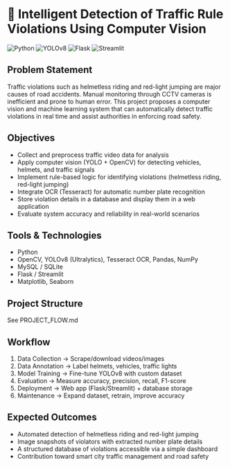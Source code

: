 # 🚦 Intelligent Detection of Traffic Rule Violations Using Computer Vision

![Python](https://img.shields.io/badge/Python-3.11-blue) ![YOLOv8](https://img.shields.io/badge/YOLOv8-Ultralytics-orange) ![Flask](https://img.shields.io/badge/Flask-2.3-green) ![Streamlit](https://img.shields.io/badge/Streamlit-1.24-red)

## Problem Statement
Traffic violations such as helmetless riding and red-light jumping are major causes of road accidents. Manual monitoring through CCTV cameras is inefficient and prone to human error. This project proposes a computer vision and machine learning system that can automatically detect traffic violations in real time and assist authorities in enforcing road safety.

## Objectives
- Collect and preprocess traffic video data for analysis
- Apply computer vision (YOLO + OpenCV) for detecting vehicles, helmets, and traffic signals
- Implement rule-based logic for identifying violations (helmetless riding, red-light jumping)
- Integrate OCR (Tesseract) for automatic number plate recognition
- Store violation details in a database and display them in a web application
- Evaluate system accuracy and reliability in real-world scenarios

## Tools & Technologies
- Python
- OpenCV, YOLOv8 (Ultralytics), Tesseract OCR, Pandas, NumPy
- MySQL / SQLite
- Flask / Streamlit
- Matplotlib, Seaborn

## Project Structure
See PROJECT_FLOW.md

## Workflow
1. Data Collection → Scrape/download videos/images
2. Data Annotation → Label helmets, vehicles, traffic lights
3. Model Training → Fine-tune YOLOv8 with custom dataset
4. Evaluation → Measure accuracy, precision, recall, F1-score
5. Deployment → Web app (Flask/Streamlit) + database storage
6. Maintenance → Expand dataset, retrain, improve accuracy

## Expected Outcomes
- Automated detection of helmetless riding and red-light jumping
- Image snapshots of violators with extracted number plate details
- A structured database of violations accessible via a simple dashboard
- Contribution toward smart city traffic management and road safety
